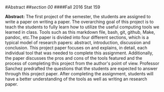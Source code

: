 #Abstract
##_section 00_
####Fall 2016 Stat 159

**Abstract:** The first project of the semester, the students are assigned to write a paper on writing a paper. The overarching goal of this project is to teach the students to fully learn how to utilize the useful computing tools we learned in class. Tools such as this markdown file, bash, git, github, Make, pandoc, etc.The paper is divided into four different sections, which is a typical model of research papers: abstract, introduction, discussion and conclusion. This project paper focuses on and explains, in detail, each individual tool that was needed to complete this assignment. Additionally, the paper discusses the pros and cons of the tools featured and the process of completing this project from the author's point of view. Professor Sanchez predrafted the questions that the students are expected to answer through this project paper. After completing the assignment, students will have a better understanding of the tools as well as writing an research paper. 